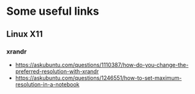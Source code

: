 # Some useful links

## Linux X11
### xrandr
* https://askubuntu.com/questions/1110387/how-do-you-change-the-preferred-resolution-with-xrandr
* https://askubuntu.com/questions/1246551/how-to-set-maximum-resolution-in-a-notebook
